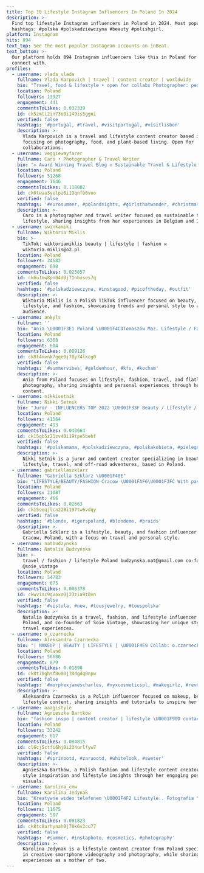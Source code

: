 ```yaml
---
title: Top 10 Lifestyle Instagram Influencers In Poland In 2024
description: >-
  Find top lifestyle Instagram influencers in Poland in 2024. Most popular
  hashtags: #polska #polskadziewczyna #beauty #polishgirl.
platform: Instagram
hits: 894
text_top: See the most popular Instagram accounts on inBeat.
text_bottom: >-
  Our platform holds 894 Instagram influencers like this in Poland for you to
  connect with.
profiles:
  - username: vlada_vlada
    fullname: Vlada Karpovich | travel | content creator | worldwide
    bio: "Travel, food & lifestyle • open for collabs Photographer: people, brands, hotels Content creator at @canva \U0001F4CDWarsaw based and \U0001F331plant-based | christian"
    location: Poland
    followers: 13927
    engagement: 441
    commentsToLikes: 0.032339
    id: ck5zmti2in73o0i149is5ggui
    verified: false
    hashtags: '#portugal, #travel, #visitportugal, #visitlisbon'
    description: >-
      Vlada Karpovich is a travel and lifestyle content creator based in Warsaw,
      focusing on photography, food, and plant-based living. Open for
      collaborations.
  - username: veggiewayfarer
    fullname: Caro • Photographer & Travel Writer
    bio: "◇ Award Winning Travel Blog ◇ Sustainable Travel & Lifestyle ◇ Staunch Foodie \U0001F4E9 Hello@veggiewayfarer.com \U0001F4CDBelgium // Italy ↡ Travel Blog ↡"
    location: Poland
    followers: 51268
    engagement: 1646
    commentsToLikes: 0.118082
    id: ck0twaa3yelpz0i19qnfb6voo
    verified: false
    hashtags: '#eurosummer, #polandsights, #girlsthatwander, #christmas'
    description: >-
      Caro is a photographer and travel writer focused on sustainable travel and
      lifestyle, sharing insights from her experiences in Belgium and Italy.
  - username: swinkamiki
    fullname: Wiktoria Miklis
    bio: >-
      TikTok: wiktoriamiklis beauty | lifestyle | fashion ✉️
      wiktoria.miklis@o2.pl
    location: Poland
    followers: 24682
    engagement: 698
    commentsToLikes: 0.025057
    id: ck6u1ow8pn04d0j71nbxses7q
    verified: false
    hashtags: '#polskadziewczyna, #instagood, #picoftheday, #outfit'
    description: >-
      Wiktoria Miklis is a Polish TikTok influencer focused on beauty,
      lifestyle, and fashion, showcasing trends and personal style to a diverse
      audience.
  - username: ankyls
    fullname: ''
    bio: "Ania \U0001F3E1 Poland \U0001F4CDTomaszów Maz. Lifestyle / Fashion / Travels / Flatlay _____________________________ \U0001F457Owner @inspired_sh \U0001F5B1BLOG:"
    location: Poland
    followers: 6368
    engagement: 604
    commentsToLikes: 0.089126
    id: ck8t4nvnk7gqe0j78y74lkcg0
    verified: false
    hashtags: '#summervibes, #goldenhour, #kfs, #kocham'
    description: >-
      Ania from Poland focuses on lifestyle, fashion, travel, and flatlay
      photography, sharing insights and personal experiences through her curated
      content.
  - username: nikkisetnik
    fullname: Nikki Setnik
    bio: "Juror - INFLUENCERS TOP 2022 \U0001F33F Beauty / Lifestyle / Travel / Off Road \U0001F33F \U0001F48C Kontakt - nikolsetnik@o2.pl / DM \U0001F30D\U0001F3DD❤️ - @life_road_travel"
    location: Poland
    followers: 41564
    engagement: 413
    commentsToLikes: 0.043664
    id: ck15qb5z21zv40i19tpe5behf
    verified: false
    hashtags: '#polskamama, #polskadziewczyna, #polskakobieta, #pielegnacja'
    description: >-
      Nikki Setnik is a juror and content creator specializing in beauty,
      lifestyle, travel, and off-road adventures, based in Poland.
  - username: gabriellaszklarz
    fullname: "Gabriella Szklarz \U0001F48E"
    bio: "LIFESTYLE/BEAUTY/FASHION Cracow \U0001FAF6\U0001F3FC With passion for travel \U0001F334"
    location: Poland
    followers: 21087
    engagement: 466
    commentsToLikes: 0.02663
    id: ck15seqjlcn220i197tw6vdqy
    verified: false
    hashtags: '#blonde, #igerspoland, #blondeme, #braids'
    description: >-
      Gabriella Szklarz is a lifestyle, beauty, and fashion influencer based in
      Cracow, Poland, with a focus on travel and personal style.
  - username: natbudzynska
    fullname: Natalia Budzyńska
    bio: >-
      travel / fashion / lifestyle Poland budzynska.nat@gmail.com co-founder
      @soie_vintage
    location: Poland
    followers: 54783
    engagement: 675
    commentsToLikes: 0.006378
    id: ckwvisc9gvoxo0j23zia9t0vn
    verified: false
    hashtags: '#vistula, #new, #tousjewelry, #touspolska'
    description: >-
      Natalia Budzyńska is a travel, fashion, and lifestyle influencer from
      Poland, and co-founder of Soie Vintage, showcasing her unique style and
      travel experiences.
  - username: o_czarnecka
    fullname: Aleksandra Czarnecka
    bio: "| MAKEUP | BEAUTY | LIFESTYLE | \U0001F4E9 Collab: o.czarnecka.yt@gmail.com \U0001F3B6 TikTok: o_czarnecka"
    location: Poland
    followers: 56686
    engagement: 879
    commentsToLikes: 0.01898
    id: ck8t70ghsf8u80j78dgdq0npw
    verified: false
    hashtags: '#morphexjamescharles, #nyxcosmeticspl, #makegirlz, #revolutionpro'
    description: >-
      Aleksandra Czarnecka is a Polish influencer focused on makeup, beauty, and
      lifestyle content, sharing insights and tutorials to inspire her audience.
  - username: aaagistyle
    fullname: Agnieszka Bartków
    bio: "fashion inspo | content creator | lifestyle \U0001F90D contact : aagistyle@gmail.com"
    location: Poland
    followers: 33242
    engagement: 617
    commentsToLikes: 0.084815
    id: cl6cj5ctfi6hj0i234urlfyw7
    verified: false
    hashtags: '#sprinootd, #zaraootd, #whitelook, #sweter'
    description: >-
      Agnieszka Bartków, a Polish fashion and lifestyle content creator, shares
      style inspiration and lifestyle insights through her engaging posts and
      visuals.
  - username: karolina_cmw
    fullname: Karolina Jedynak
    bio: "Kreatywne wideo telefonem \U0001F4F2 Lifestyle.. Fotografia \U0001F4F8 Mama dwójki.. rok po roku \U0001F4A5 \U0001F4E9 karolina.colormyway@gmail.com"
    location: Poland
    followers: 11675
    engagement: 587
    commentsToLikes: 0.001823
    id: ck8tc8arhynah0j78k6v3cu77
    verified: false
    hashtags: '#summer, #instaphoto, #cosmetics, #photography'
    description: >-
      Karolina Jedynak is a lifestyle content creator from Poland specializing
      in creative smartphone videography and photography, while sharing her
      experiences as a mother of two.
---
```


